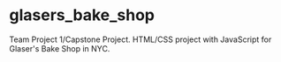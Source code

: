 # glasers_bake_shop
Team Project 1/Capstone Project. HTML/CSS project with JavaScript for Glaser's Bake Shop in NYC.
